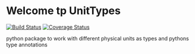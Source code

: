 # Welcome tp UnitTypes
[![Build Status](https://travis-ci.org/flxdot/pyUnitTypes.svg?branch=master)](https://travis-ci.org/flxdot/pyUnitTypes)
[![Coverage Status](https://coveralls.io/repos/github/flxdot/pyUnitTypes/badge.svg?branch=master)](https://coveralls.io/github/flxdot/pyUnitTypes?branch=master)

python package to work with different physical units as types and pythons type annotations
